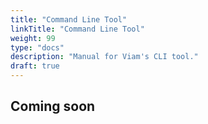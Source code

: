 ```yaml
---
title: "Command Line Tool"
linkTitle: "Command Line Tool"
weight: 99
type: "docs"
description: "Manual for Viam's CLI tool."
draft: true
---
```

## Coming soon

